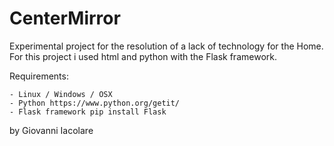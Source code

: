 # CenterMirror
Experimental project for the resolution of a lack of technology for the Home. For this project i used html and python with the Flask framework.

Requirements:

    - Linux / Windows / OSX
    - Python https://www.python.org/getit/
    - Flask framework pip install Flask


by Giovanni Iacolare
